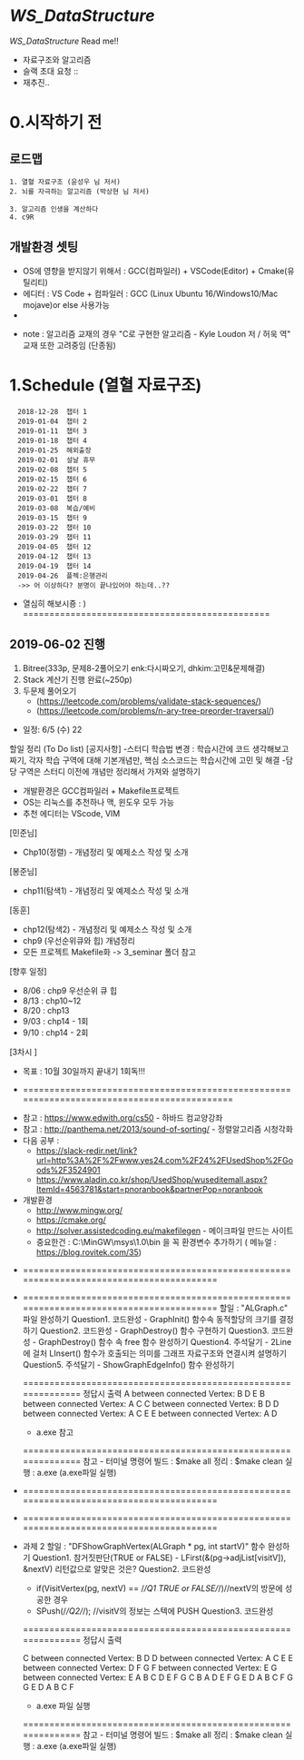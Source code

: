 # _WS_DataStructure_
_WS_DataStructure_ Read me!!
 - 자료구조와 알고리즘 
 - 슬랙 초대 요청 :: 
 - 재추진..
# 0.시작하기 전
 ## 로드맵
 ```
 1. 열혈 자료구조 (윤성우 님 저서)
 2. 뇌를 자극하는 알고리즘 (박상현 님 저서)

3. 알고리즘 인생을 계산하다
4. c9R
 ```
 ## 개발환경 셋팅 
 - OS에 영향을 받지않기 위해서 : GCC(컴파일러) + VSCode(Editor) + Cmake(유틸리티)
 - 에디터 : VS Code + 컴파일러 : GCC  (Linux Ubuntu 16/Windows10/Mac mojave)or else 사용가능
 - 
 
 
 * note : 알고리즘 교재의 경우 "C로 구현한 알고리즘 - Kyle Loudon 저 / 허욱 역" 교재 또한 고려중임 (단종됨)

# 1.Schedule (열혈 자료구조)


  ```
    2018-12-28	챕터 1
    2019-01-04	챕터 2
    2019-01-11	챕터 3
    2019-01-18	챕터 4
    2019-01-25	해외출장
    2019-02-01	설날 휴무
    2019-02-08	챕터 5
    2019-02-15	챕터 6
    2019-02-22	챕터 7
    2019-03-01	챕터 8
    2019-03-08	복습/예비
    2019-03-15	챕터 9
    2019-03-22	챕터 10
    2019-03-29	챕터 11
    2019-04-05	챕터 12
    2019-04-12	챕터 13
    2019-04-19	챕터 14
    2019-04-26	플젝:은행관리
    ->> 어 이상하다? 분명이 끝나있어야 하는데..??
  ```
 * 열심히 해보시죵 : )
===============================================
## 2019-06-02 진행
   1. Bitree(333p, 문제8-2풀어오기 enk:다시짜오기, dhkim:고민&문제해결)
   2. Stack 계산기 진행 완료(~250p)
   3. 두문제 풀어오기
       * (https://leetcode.com/problems/validate-stack-sequences/)
       * (https://leetcode.com/problems/n-ary-tree-preorder-traversal/)
   * 일정: 6/5 (수) 22



할일 정리 (To Do list)
[공지사항]
  -스터디 학습법 변경 : 학습시간에 코드 생각해보고 짜기, 각자 학습 구역에 대해 기본개념만, 핵심 소스코드는 학습시간에 고민 및 해결
  -담당 구역은 스터디 이전에 개념만 정리해서 가져와 설명하기
  - 개발환경은 GCC컴파일러 + Makefile프로젝트
  - OS는 리눅스를 추천하나 맥, 윈도우 모두 가능
  - 추천 에디터는 VScode, VIM

[민준님]
  - Chp10(정렬) - 개념정리 및 예제소스 작성 및 소개

[봉준님]
  - chp11(탐색1) - 개념정리 및 예제소스 작성 및 소개

[동훈]
  - chp12(탐색2) - 개념정리 및 예제소스 작성 및 소개
  - chp9 (우선순위큐와 힙) 개념정리
  - 모든 프로젝트 Makefile화 -> 3_seminar 폴더 참고

[향후 일정]
  - 8/06 : chp9 우선순위 큐 힙
  - 8/13 : chp10~12
  - 8/20 : chp13
  - 9/03 : chp14 - 1회
  - 9/10 : chp14 - 2회

[3차시 ]
  - 목표 : 10월 30일까지 끝내기 1회독!!!


 * ===========================================================================================
 - 참고 : https://www.edwith.org/cs50 - 하바드 컴교양강좌
 - 참고 : http://panthema.net/2013/sound-of-sorting/ - 정렬알고리즘 시청각화
  - 다음 공부 : 
    - https://slack-redir.net/link?url=http%3A%2F%2Fwww.yes24.com%2F24%2FUsedShop%2FGoods%2F3524901
    - https://www.aladin.co.kr/shop/UsedShop/wuseditemall.aspx?ItemId=4563781&start=pnoranbook&partnerPop=noranbook
  - 개발환경
    - http://www.mingw.org/
    - https://cmake.org/
    - http://solver.assistedcoding.eu/makefilegen - 메이크파일 만드는 사이트
    - 중요한건 : C:\MinGW\msys\1.0\bin 을 꼭 환경변수 추가하기 ( 메뉴얼 : https://blog.rovitek.com/35)
   
 * ========================================================================================
 * ========================================================================================
    할일 : "ALGraph.c" 파일 완성하기
    Question1. 코드완성 - GraphInit() 함수속 동적할당의 크기를 결정하기
    Question2. 코드완성 - GraphDestroy() 함수 구현하기
    Question3. 코드완성 - GraphDestroy() 함수 속 free 함수 완성하기
    Question4. 주석달기 - 2Line에 걸처 LInsert() 함수가 호출되는 의미를 그래프 자료구조와 연결시켜 설명하기
    Question5. 주석달기 - ShowGraphEdgeInfo() 함수 완성하기

    ==============================================================
    정답시 출력 
    A between connected Vertex: B D E
    B between connected Vertex: A C
    C between connected Vertex: B D
    D between connected Vertex: A C E
    E between connected Vertex: A D

    * a.exe 참고


    ==============================================================
    참고 - 터미널 명령어 
    빌드 : $make all
    정리 : $make clean
    실행 : a.exe (a.exe파일 실행)


  

 * ========================================================================================
 * ========================================================================================
  * 과제 2
    할일 : "DFShowGraphVertex(ALGraph * pg, int startV)" 함수 완성하기
    Question1. 참거짓판단(TRUE or FALSE) - LFirst(&(pg->adjList[visitV]), &nextV) 리턴값으로 알맞은 것은?
    Question2. 코드완성 
      - if(VisitVertex(pg, nextV) == /*/Q1 TRUE or FALSE/*/)//nextV의 방문에 성공한 경우
      - SPush(/*/Q2/*/); //visitV의 정보는 스텍에 PUSH 
    Question3. 코드완성 

    ==============================================================
    정답시 출력 

    C between connected Vertex: B D
    D between connected Vertex: A C E
    E between connected Vertex: D F G
    F between connected Vertex: E
    G between connected Vertex: E
    A B C D E F G
    C B A D E F G
    E D A B C F G
    G E D A B C F

    * a.exe 파일 실행


    ==============================================================
    참고 - 터미널 명령어 
    빌드 : $make all
    정리 : $make clean
    실행 : a.exe (a.exe파일 실행)

